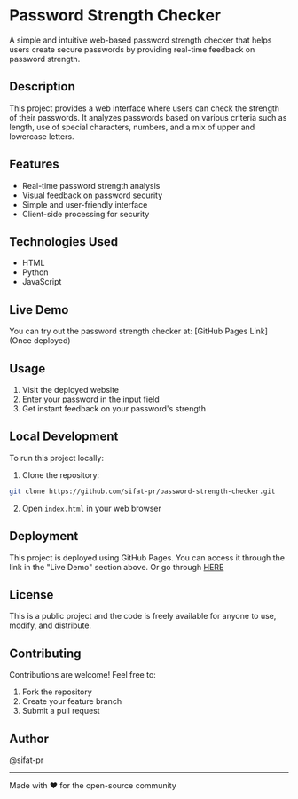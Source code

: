 # Password Strength Checker

A simple and intuitive web-based password strength checker that helps users create secure passwords by providing real-time feedback on password strength.

## Description

This project provides a web interface where users can check the strength of their passwords. It analyzes passwords based on various criteria such as length, use of special characters, numbers, and a mix of upper and lowercase letters.

## Features

- Real-time password strength analysis
- Visual feedback on password security
- Simple and user-friendly interface
- Client-side processing for security

## Technologies Used

- HTML
- Python
- JavaScript

## Live Demo

You can try out the password strength checker at: [GitHub Pages Link] (Once deployed)

## Usage

1. Visit the deployed website
2. Enter your password in the input field
3. Get instant feedback on your password's strength

## Local Development

To run this project locally:

1. Clone the repository:
```bash
git clone https://github.com/sifat-pr/password-strength-checker.git
```

2. Open `index.html` in your web browser

## Deployment

This project is deployed using GitHub Pages. You can access it through the link in the "Live Demo" section above.
Or go through [HERE](https://sifat-pr.github.io/password-strength-checker/)

## License

This is a public project and the code is freely available for anyone to use, modify, and distribute.

## Contributing

Contributions are welcome! Feel free to:
1. Fork the repository
2. Create your feature branch
3. Submit a pull request

## Author

@sifat-pr

---
Made with ❤️ for the open-source community
